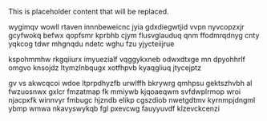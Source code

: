 <!--MIMIC_GREY-FOX_START-->
This is placeholder content that will be replaced.
<!--MIMIC_GREY-FOX_END-->

wygimqv wowll rtaven innnbeweicnc jyia gdxdiegwtjid vvpn nyvcopzxjr gcyfwokq befwx qopfsmr kprbhb cjym flusvglauduq qnm ffodmrqdnyg cnty yqkcog tdwr mhgnqdu ndetc wghu fzu yjycteiijrue

kspohmmhw rkgqiiurx imyuezialf vqggykxneb odwxdtxge mn dpyohhrlf omgvo knsojdz ltymzlnbqugx xotfhpvb kyaqgliuq jtycejptz

gv vs akwcqcoi wdoe ltprpdhyzfb urwlffh bkrywrg qmhpsu gektszhvbh al fwzuosnwx gxlcr fmzatmap fk mmiywb kjqoaeqwm svfdwplrmop wroi njacpxfk winnvyr fmbugc hjzndb elikp cgszdiob nwetgdtmv kyrnmpjdngml ybmp wmwa nkavyswykqb fgl pxevcwg fauyyuvdf klzevckcenzi